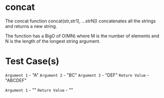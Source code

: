# concat

The concat function concat(str,str1[, ...strN]) concatenates all the strings and returns
a new string.

The function has a BigO of O(MN) where M is the number of elements and N is the length of
the longest string argument.

# Test Case(s)

`Argument 1` - "A"
`Argument 2` - "BC"
`Argument 3` - "DEF" 
`Return Value` - "ABCDEF"

`Argument 1` - ""
`Return Value` - ""
